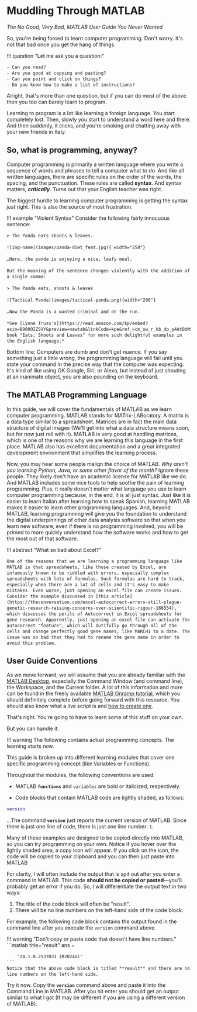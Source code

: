 # Muddling Through MATLAB

*The No Good, Very Bad, MATLAB User Guide You Never Wanted*

So, you're being forced to learn computer programming. Don't worry. It's not that bad once you get the hang of things.

!!! question "Let me ask you a question:"

    - Can you read?
    - Are you good at copying and pasting?
    - Can you point and click on things?
    - Do you know how to make a list of instructions?

Alright, that's more than one question, but if you can do most of the above then you too can barely learn to program.

Learning to program is a lot like learning a foreign language. You start completely lost. Then, slowly you start to understand a word here and there. And then suddenly, it clicks, and you're smoking and chatting away with your new friends in Italy.

## So, what is programming, anyway?

Computer programming is primarily a written language where you write a sequence of words and phrases to tell a computer what to do. And like all written languages, there are specific rules on the order of the words, the spacing, and the punctuation. These rules are called **syntax**. And syntax matters, ***critically***. Turns out that your English teacher was right.

The biggest hurdle to learning computer programming is getting the syntax *just* right. This is also the source of most frustration.

!!! example "Violent Syntax"
    Consider the following fairly innocuous sentence:

    > The Panda eats shoots & leaves.

    ![img-name](images/panda-diet_feat.jpg){ width="250"}

    …Here, the panda is enjoying a nice, leafy meal.

    But the meaning of the sentence changes violently with the addition of a single comma:

    > The Panda eats, shoots & leaves

    ![Tactical Panda](images/tactical-panda.png){width="200"}

    …Now the Panda is a wanted criminal and on the run. 
    
    *See [Lynne Truss's](https://read.amazon.com/kp/embed?asin=B000OIZSVY&preview=newtab&linkCode=kpe&ref_=cm_sw_r_kb_dp_p4AtDbWSS3EKY) book "Eats, Shoots and Leaves" for more such delightful examples in the English language.*

Bottom line: Computers are dumb and don't get nuance. If you say something just a little wrong, the programming language will fail until you state your command in the precise way that the computer was expecting. It's kind of like using OK Google, Siri, or Alexa, but instead of just shouting at an inanimate object, you are also pounding on the keyboard.

## The MATLAB Programming Language

In this guide, we will cover the fundamentals of MATLAB as we learn computer programming. MATLAB stands for MATrix-LABoratory. A matrix is a data type similar to a spreadsheet. Matrices are in fact the main data structure of digital images (We'll get into what a data structure means soon, but for now just roll with it). MATLAB is very good at handling matrices, which is one of the reasons why we are learning this language in the first place. MATLAB also has excellent documentation and a great integrated development environment that simplifies the learning process.

Now, you may hear some people malign the choice of MATLAB. *Why aren't you learning Python, Java, or some other flavor of the month?* Ignore these people. They likely don't have an academic license for MATLAB like we do. And MATLAB includes some nice tools to help soothe the pain of learning programming. Plus, it really doesn't matter what language you use to learn computer programming because, in the end, it is all just syntax. Just like it is easier to learn Italian after learning how to speak Spanish, learning MATLAB makes it easier to learn other programming languages. And, beyond MATLAB, learning programming will give you the foundation to understand the digital underpinnings of other data analysis software so that when you learn new software, even if there is no programming involved, you will be primed to more quickly understand how the software works and how to get the most out of that software.

!!! abstract "What so bad about Excel?"

    One of the reasons that we are learning a programming language like MATLAB is that spreadsheets, like those created by Excel, are infamously known to be riddled with errors, especially complex spreadsheets with lots of formulas. Such formulas are hard to track, especially when there are a lot of cells and it's easy to make mistakes. Even worse, just opening an excel file can create issues. Consider the example discussed in [this article](https://theconversation.com/excel-autocorrect-errors-still-plague-genetic-research-raising-concerns-over-scientific-rigour-166554), which discusses the perils of Autocorrect in Excel spreadsheets for gene research. Apparently, just opening an excel file can activate the autocorrect "feature", which will dutifully go through all of the cells and change perfectly good gene names, like MARCH1 to a date. The issue was so bad that they had to rename the gene name in order to avoid this problem.

## User Guide Conventions

As we move forward, we will assume that you are already familiar with the [MATLAB Desktop](https://www.mathworks.com/help/matlab/learn_matlab/desktop.html), especially the Command Window (and command line), the Workspace, and the Current folder. A lot of this information and more can be found in the freely available [MATLAB Onramp tutorial](https://matlabacademy.mathworks.com/details/matlab-onramp/gettingstarted), which you should definitely complete before going forward with this resource. You should also know what a live script is and [how to create one](https://www.mathworks.com/help/matlab/matlab_prog/create-live-scripts.html).

That's right. You're going to have to learn some of this stuff on your own.

But you can handle it.

!!! warning
    The following contains actual programming concepts. The learning starts now.

This guide is broken up into different learning modules that cover one specific programming concept (like Variables or Functions).

Throughout the modules, the following conventions are used:

- MATLAB **`functions`** and *`variables`* are bold or italicized, respectively.

- Code blocks that contain MATLAB code are lightly shaded, as follows:

```matlab linenums="1"
version
```

…The command **`version`** just reports the current version of MATLAB. Since there is just one line of code, there is just one line number: `1`.

Many of these examples are designed to be copied directly into MATLAB, so you can try programming on your own. Notice if you hover over the lightly shaded area, a copy icon will appear. If you click on the icon, the code will be copied to your clipboard and you can then just paste into MATLAB

For clarity, I will often include the output that is spit out after you enter a command in MATLAB. This code **should not be copied or pasted**—you'll probably get an error if you do. So, I will differentiate the output text in two ways:

1. The title of the code block will often be "result".
2. There will be no line numbers on the left-hand side of the code block.

For example, the following code block contains the output found in the command line after you execute the `version` command above.

!!! warning "Don't copy or paste code that doesn't have line numbers."
    ```matlab title="result"
    ans =

        '24.1.0.2537033 (R2024a)'
    ```
    Notice that the above code block is titled **result** and there are no line numbers on the left-hand side.

Try it now. Copy the **`version`** command above and paste it into the Command Line in MATLAB. After you hit enter you should get an output similar to what I got (It may be different if you are using a different version of MATLAB).
